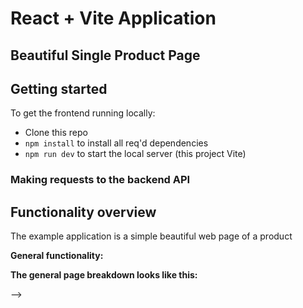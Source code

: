 # React + Vite Application 

>>>>>>>>>>
## Beautiful Single Product Page

<!-- 
<!-- > ### React + Vite codebase containing real world examples (CRUD, auth, advanced patterns, etc) that adheres to the [RealWorld](https://github.com/gothinkster/realworld-example-apps) spec and API. -->

## Getting started

To get the frontend running locally:

- Clone this repo
- `npm install` to install all req'd dependencies
- `npm run dev` to start the local server (this project Vite)

### Making requests to the backend API

## Functionality overview

The example application is a simple beautiful web page of a product 

**General functionality:**

**The general page breakdown looks like this:**
<br />

<!-- [![Brought to you by Thinkster](https://raw.githubusercontent.com/gothinkster/realworld/master/media/end.png)](https://thinkster.io) --> -->
